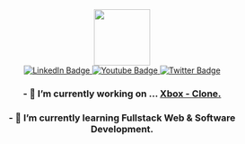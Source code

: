 <!-- ### Hi there My Name is Dercio Maduna and I am a Software Engineer. 👋 -->
<div align="center" >
<div id="header" align="center">
  <img src="https://media.giphy.com/media/jdPMeyv9rn0hZHh8n9/giphy.gif" width="100"/>
</div>

<div align="center" id="badges">
  <a href="your-linkedin-URL">
    <img src="https://img.shields.io/badge/LinkedIn-blue?style=for-the-badge&logo=linkedin&logoColor=white" alt="LinkedIn Badge"/>
  </a>
  <a href="your-youtube-URL">
    <img src="https://img.shields.io/badge/YouTube-red?style=for-the-badge&logo=youtube&logoColor=white" alt="Youtube Badge"/>
  </a>
  <a href="your-twitter-URL">
    <img src="https://img.shields.io/badge/Twitter-blue?style=for-the-badge&logo=twitter&logoColor=white" alt="Twitter Badge"/>
  </a>
</div>

<img src="https://komarev.com/ghpvc/?username=derciomaduna-codes&style=flat-square&color=blue" alt=""/>
  <h3>
- 🔭 I’m currently working on ... 
    <a href="https://xbox-clone-bpyjaphyr-dercio-code.vercel.app">
    Xbox - Clone.
    </a>
  </h3>
    <h3>
- 🌱 I’m currently learning Fullstack Web & Software Development. 
  
  </h3>


</div>
<!--
**derciomaduna-codes/derciomaduna-codes** is a ✨ _special_ ✨ repository because its `README.md` (this file) appears on your GitHub profile.



Here are some ideas to get you started:

- 🔭 I’m currently working on ...
- 🌱 I’m currently learning ...
- 👯 I’m looking to collaborate on ...
- 🤔 I’m looking for help with ...
- 💬 Ask me about ...
- 📫 How to reach me: ...
- 😄 Pronouns: ...
- ⚡ Fun fact: ...
-->
